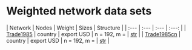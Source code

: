 # Weighted network data sets

| Network | Nodes    | Weight    |  Sizes | Structure |
| :---         |     :---       |     :---       |      :---:   |
| [Trade1985](https://raw.githubusercontent.com/bavla/wNets/main/Data/Trade1985.net)   | country    | export USD    | n = 192, m =     | [str](https://github.com/bavla/ibm3m/blob/master/data/str/KRACKAD.md)     |
| [Trade1985cn](https://raw.githubusercontent.com/bavla/wNets/main/Data/Trade1985cn.net)   | country    | export USD    | n = 192, m =       | [str](https://github.com/bavla/ibm3m/blob/master/data/str/KRACKFR.md)     |

